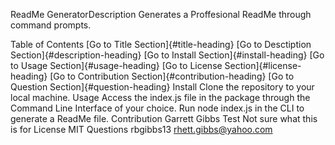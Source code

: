 ReadMe GeneratorDescription
Generates a Proffesional ReadMe through command prompts.

Table of Contents
[Go to Title Section]{#title-heading} [Go to Desctiption Section]{#description-heading} [Go to Install Section]{#install-heading} [Go to Usage Section]{#usage-heading} [Go to License Section]{#license-heading} [Go to Contribution Section]{#contribution-heading} [Go to Question Section]{#question-heading}
Install
Clone the repository to your local machine.
Usage
Access the index.js file in the package through the Command Line Interface of your choice. Run node index.js in the CLI to generate a ReadMe file.
Contribution
Garrett Gibbs
Test
Not sure what this is for
License
MIT
Questions
rbgibbs13
rhett.gibbs@yahoo.com